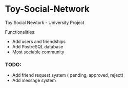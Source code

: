 # Toy-Social-Network

Toy Social Newtork - University Project

Functionalities:
  - Add users and friendships
  - Add PostreSQL database
  - Most sociable community
### TODO:
  - Add friend request system ( pending, approved, reject) 
  - Add message system
